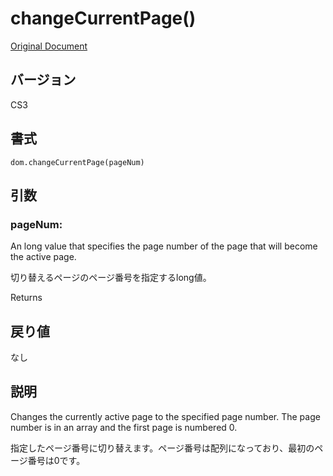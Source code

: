 # changeCurrentPage()

[Original Document](http://help.adobe.com/en_US/fireworks/cs/extend/WS5b3ccc516d4fbf351e63e3d1183c94856c-77e6.html)

## バージョン

CS3

## 書式

```
dom.changeCurrentPage(pageNum)
```

## 引数

### pageNum:

An long value that specifies the page number of the page that will become the active page.

切り替えるページのページ番号を指定するlong値。

Returns

## 戻り値

なし

## 説明

Changes the currently active page to the specified page number. The page number is in an array and the first page is numbered 0.

指定したページ番号に切り替えます。ページ番号は配列になっており、最初のページ番号は0です。